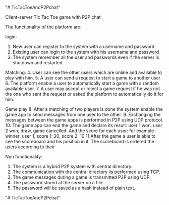 "# TicTacToeAndP2Pchat" 

Client-server Tic Tac Toe game with P2P chat

The functionality of the platform are:

login:
1. New user can register to the system with a username and password
2. Existing user can login to the system with his username and password
3. The system remember all the user and passwords even if the
server is shutdown and restarted.

Matching:
4. User can see the other users which are online and available to play
with him.
5. A user can send a request to start a game to another user
6. The platform enable a user to automatically start a game with a
random available user.
7. A user may accept or reject a game request if he was not the one who
sent the request or asked the platform to automatically do it for him.

Game play
8. After a matching of two players is done the system enable the
game app to send messages from one user to the other.
9. Exchanging the messages between the game apps is performed in
P2P using UDP protocol.
10. The game app can end the game and declare its result: user 1 won,
user 2 won, draw, game cancelled. And the score for each user: for
example winner: user 1, score 1: 20, score 2: 10
11.After the game a user is able to see the scoreboard and his position in
it. The scoreboard is ordered the users according to their

Non functionality:
1. The system is a hybrid P2P system with central directory.
2. The communication with the central directory iis performed
using TCP.
3. The game messages during a game is transmitted P2P using
UDP.
4. The password stored at the server on a file.
5. The password will be saved as a hash instead of plain text.

"# TicTacToeAndP2Pchat" 
